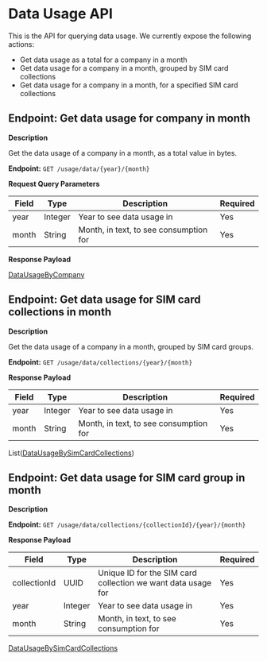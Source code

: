 # Data Usage API
This is the API for querying data usage. We currently expose the following actions:

* Get data usage as a total for a company in a month
* Get data usage for a company in a month, grouped by SIM card collections
* Get data usage for a company in a month, for a specified SIM card collections

## Endpoint: Get data usage for company in month

**Description**

Get the data usage of a company in a month, as a total value in bytes.

**Endpoint:** `GET /usage/data/{year}/{month}`

**Request Query Parameters**

| Field | Type    | Description                            | Required |
|-------|---------|----------------------------------------|----------|
| year  | Integer | Year to see data usage in              | Yes      |
| month | String  | Month, in text, to see consumption for | Yes      |

**Response Payload**

[DataUsageByCompany](/general-information/data-types/#datausagebycompany)

## Endpoint: Get data usage for SIM card collections in month

**Description**

Get the data usage of a company in a month, grouped by SIM card groups.

**Endpoint:** `GET /usage/data/collections/{year}/{month}`

**Response Payload**

| Field | Type    | Description                            | Required |
|-------|---------|----------------------------------------|----------|
| year  | Integer | Year to see data usage in              | Yes      |
| month | String  | Month, in text, to see consumption for | Yes      |

List([DataUsageBySimCardCollections](/general-information/data-types/#datausagebysimcardcollections))

## Endpoint: Get data usage for SIM card group in month

**Description**

**Endpoint:** `GET /usage/data/collections/{collectionId}/{year}/{month}`

**Response Payload**

| Field        | Type    | Description                                                  | Required |
|--------------|---------|--------------------------------------------------------------|----------|
| collectionId | UUID    | Unique ID for the SIM card collection we want data usage for | Yes      |
| year         | Integer | Year to see data usage in                                    | Yes      |
| month        | String  | Month, in text, to see consumption for                       | Yes      |

[DataUsageBySimCardCollections](/general-information/data-types/#datausagebysimcardcollections)